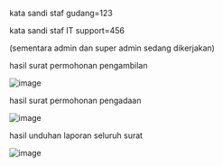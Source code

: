 kata sandi staf gudang=123

kata sandi staf IT support=456

(sementara admin dan super admin sedang dikerjakan)

hasil surat permohonan pengambilan

![image](https://github.com/user-attachments/assets/5e411393-4427-4831-80e3-3f78a9f40648)

hasil surat permohonan pengadaan 

![image](https://github.com/user-attachments/assets/66638c50-6018-4a99-83cc-2e5ba7f85d33)

hasil unduhan laporan seluruh surat

![image](https://github.com/user-attachments/assets/39f16c67-2596-4410-a371-be891cbe90d5)
